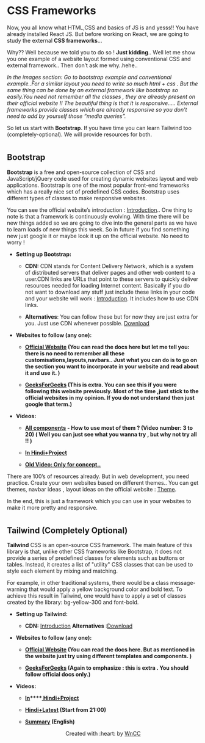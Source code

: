 # CSS Frameworks

Now, you all know what HTML,CSS and basics of JS is and yesss!! You have already installed React JS. But before working on React, we are going to study the external **CSS frameworks**…

Why?? Well because we told you to do so ! **Just kidding**.. Well let me show you one example of a website layout formed using conventional CSS and external framework.. Then don’t ask me why..hehe..

*In the images section: Go to bootstrap example and conventional example..For a similar layout you need to write so much html + css . But the same thing can be done by an external framework like bootstrap so easily.You need not remember all the classes , they are already present on their official website !! The beautiful thing is that it is responsive….. External frameworks provide classes which are already responsive so you don’t need to add by yourself those “media queries”.*

So let us start with **Bootstrap**. If you have time you can learn Tailwind too (completely-optional). We will provide resources for both.

# #
## **Bootstrap**

**Bootstrap** is a free and open-source collection of CSS and JavaScript/jQuery code used for creating dynamic websites layout and web applications. Bootstrap is one of the most popular front-end frameworks which has a really nice set of predefined CSS codes. Bootstrap uses different types of classes to make responsive websites.

You can see the official website’s introduction : [Introduction](https://getbootstrap.com/docs/5.3/getting-started/introduction/).. One thing to note is that a framework is continuously evolving. With time there will be new things added so we are going to dive into the general parts as we have to learn loads of new things this week. So in future if you find something new just google it or maybe look it up on the official website. No need to worry !

- **Setting up Bootstrap:**

    - **CDN:** CDN stands for Content Delivery Network, which is a system of distributed servers that deliver pages and other web content to a user.CDN links are URLs that point to these servers to quickly deliver resources needed for loading Internet content. Basically if you do not want to download any stuff just include these links in your code and your website will work : [Introduction](https://getbootstrap.com/docs/5.3/getting-started/introduction/). It includes how to use CDN links.

    - **Alternatives**: You can follow these but for now they are just extra for you. Just use CDN whenever possible. [Download](https://getbootstrap.com/docs/5.3/getting-started/download/)

- **Websites to follow (any one):**

  - **[Official Website](https://getbootstrap.com/docs/5.3/) (You can read the docs here but let me tell you: there is no need to remember all these customisations,layouts,navbars.. Just what you can do is to go on the section you want to incorporate in your website and read about it and use it. )**

  - **[GeeksForGeeks](https://www.geeksforgeeks.org/bootstrap-tooltips/?ref=roadmap) (This is extra. You can see this if you were following this website previously. Most of the time ,just stick to the official websites in my opinion. If you do not understand then just google that term.)**

- **Videos:**

  - **[All components](https://youtube.com/playlist?list=PL4cUxeGkcC9joIM91nLzd_qaH_AimmdAR&feature=shared) - How to use most of them ? (Video number: 3 to 20) ( Well you can just see what you wanna try , but why not try all !! )**

  - **[In Hindi+Project](https://youtu.be/nPxCYOO1e44?feature=shared)**

  - **[Old Video: Only for concept..](https://youtu.be/vpAJ0s5S2t0?feature=shared)**

There are 100’s of resources already. But in web development, you need practice. Create your own websites based on different themes.. You can get themes, navbar ideas , layout ideas on the official website : [Theme](https://themes.getbootstrap.com/).

In the end, this is just a framework which you can use in your websites to make it more pretty and responsive.

# #
## **Tailwind (Completely Optional)** ##

**Tailwind** CSS is an open-source CSS framework. The main feature of this library is that, unlike other CSS frameworks like Bootstrap, it does not provide a series of predefined classes for elements such as buttons or tables. Instead, it creates a list of "utility" CSS classes that can be used to style each element by mixing and matching.

For example, in other traditional systems, there would be a class message-warning that would apply a yellow background color and bold text. To achieve this result in Tailwind, one would have to apply a set of classes created by the library: bg-yellow-300 and font-bold.

- **Setting up Tailwind:**

    - **CDN:** [Introduction](https://tailwindcss.com/docs/installation/play-cdn) **Alternatives** :[Download](https://tailwindcss.com/docs/installation)

- **Websites to follow (any one):**

    - **[Official Website](https://tailwindui.com/components/preview) (You can read the docs here. But as mentioned in the website just try using different templates and components. )**

    - **[GeeksForGeeks](https://www.geeksforgeeks.org/tailwind-css/) (Again to emphasize : this is extra . You should follow official docs only.)**

- **Videos:**

    - **[In](https://youtu.be/_9mTJ84uL1Q?feature=shared)****[ Hindi+Project](https://youtu.be/_9mTJ84uL1Q?feature=shared)**

    - **[Hindi+Latest](https://youtu.be/jTzA-REA-N4?feature=shared) (Start from 21:00)**

    - **[Summary](https://youtu.be/mr15Xzb1Ook?feature=shared) (English)**

 <p align="center">Created with :heart: by <a href="https://www.wncc-iitb.org/">WnCC</a></p>
